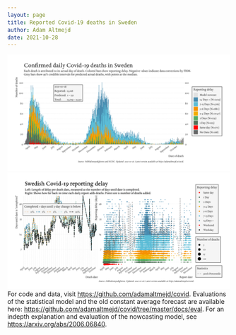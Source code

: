 ```yaml
---
layout: page
title: Reported Covid-19 deaths in Sweden
author: Adam Altmejd
date: 2021-10-28
---
```


![Graph of Swedish Covid-19 deaths with reporting delay.](deaths_lag_sweden_2021-10-28.png "Swedish Covid-19 deaths.")
![Graph of Swedish Covid-19 reporting delay in daily deaths.](lag_trend_sweden_2021-10-28.png "Trend in Swedish Covid-19 mortality reporting delay.")
For code and data, visit <https://github.com/adamaltmejd/covid>.
Evaluations of the statistical model and the old constant average forecast are available here: <https://github.com/adamaltmejd/covid/tree/master/docs/eval>.
For an indepth explanation and evaluation of the nowcasting model, see <https://arxiv.org/abs/2006.06840>.
